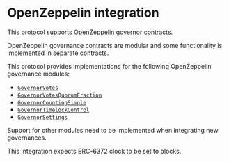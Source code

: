 # OpenZeppelin integration

This protocol supports [OpenZeppelin governor contracts](https://docs.openzeppelin.com/contracts/5.x/api/governance).

OpenZeppelin governance contracts are modular and some functionality is implemented in separate contracts.

This protocol provides implementations for the following OpenZeppelin governance modules:

- [`GovernorVotes`](https://docs.openzeppelin.com/contracts/5.x/api/governance#GovernorVotes)
- [`GovernorVotesQuorumFraction`](https://docs.openzeppelin.com/contracts/5.x/api/governance#GovernorVotesQuorumFraction)
- [`GovernorCountingSimple`](https://docs.openzeppelin.com/contracts/5.x/api/governance#GovernorCountingSimple)
- [`GovernorTimelockControl`](https://docs.openzeppelin.com/contracts/5.x/api/governance#GovernorTimelockControl)
- [`GovernorSettings`](https://docs.openzeppelin.com/contracts/5.x/api/governance#GovernorSettings)

Support for other modules need to be implemented when integrating new governances.

This integration expects ERC-6372 clock to be set to blocks.
